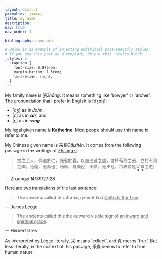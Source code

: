 ```yaml
---
layout: distill
permalink: /name/
title: my name
description:
nav: true
nav_order: 1

bibliography: name.bib

# Below is an example of injecting additional post-specific styles.
# If you use this post as a template, delete this _styles block.
_styles: >
  .caption {
    font-size: 0.875rem;
    margin-bottom: 1.5rem;
    text-align: right;
  }
---
```


My family name is <span lang="zh">張</span><d-footnote>_Zhāng_</d-footnote>. It means something like 'bowyer' or 'archer'. The pronunciation that I prefer in English is <span style="font-weight: normal;">[dʒɑŋ]</span>: 

- <span style="font-weight: normal;">[dʒ]</span> as in _**J**ohn_, 
- <span style="font-weight: normal;">[ɑ]</span> as in _c**a**r_, and 
- <span style="font-weight: normal;">[ŋ]</span> as in _so**ng**_.

My legal given name is **Katherine**. Most people should use this name to refer to me.

My Chinese given name is <span lang="zh">采真</span><d-footnote>_Cǎizhēn_</d-footnote>. It comes from the following passage in the writings of [Zhuangzi](https://plato.stanford.edu/entries/zhuangzi/).

> <span lang="zh" style="font-style: normal; text-emphasis-position: under;">古之至人，假道於仁，託宿於義，以遊逍遙之虛，食於苟簡之田，立於不貸之圃。逍遙，无為也；苟簡，易養也；不貸，无出也。古者謂是<span style="text-emphasis: circle;">采真</span>之遊。</span>

<div class="caption">
  — Zhuangzi 14/39/27-28<d-cite key="icszhuangzi"></d-cite>
</div>

Here are two translations of the last sentence:

> The ancients called this the Enjoyment that <u>Collects the True</u>.

<div class="caption">
  — James Legge<d-cite key="legge1891"></d-cite>
</div>

> The ancients called this the outward visible sign of <u>an inward and spiritual grace</u>.

<div class="caption">
  — Herbert Giles<d-cite key="giles1889"></d-cite>
</div>

As interpreted by Legge literally, <span lang="zh">采</span> means 'collect', and <span lang="zh">真</span> means 'true'. But less literally, in the context of this passage, <span lang="zh">采真</span> seems to refer to true human nature.<d-cite key="chong2011"></d-cite>
